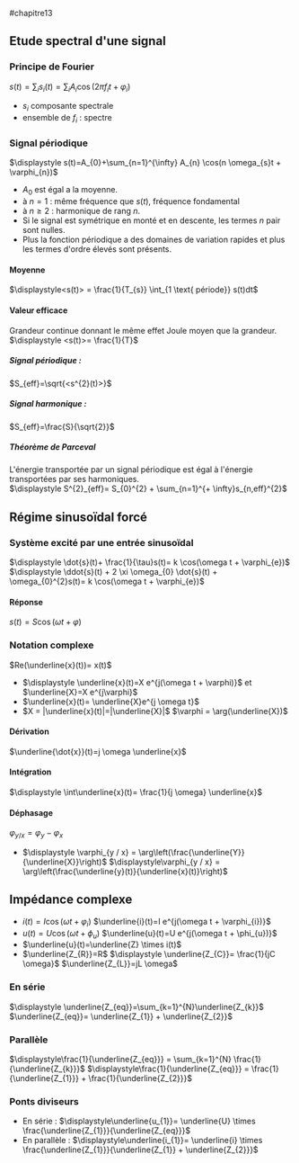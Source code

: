 #chapitre13 
## Etude spectral d'une signal
### Principe de Fourier
$\displaystyle s(t)=\sum_{i} s_{i}(t)=\sum_{i} A_{i} \cos(2\pi f_{i} t+ \varphi_{i})$ 
- $s_{i}$ composante spectrale
- ensemble de $f_{i}$ : spectre
### Signal périodique 
$\displaystyle s(t)=A_{0}+\sum_{n=1}^{\infty} A_{n} \cos(n \omega_{s}t + \varphi_{n})$ 
- $A_{0}$ est égal a la moyenne.
- à $n=1$ : même fréquence que $s(t)$, fréquence fondamental
- à $n\geq 2$ : harmonique de rang $n$. 
- Si le signal est symétrique en monté et en descente, les termes $n$ pair sont nulles.
- Plus la fonction périodique a des domaines de variation rapides et plus les termes d'ordre élevés sont présents. 
#### Moyenne 
$\displaystyle<s(t)> = \frac{1}{T_{s}} \int_{1 \text{  période}} s(t)dt$  
#### Valeur efficace 
Grandeur continue donnant le même effet Joule moyen que la grandeur. 
$\displaystyle <s(t)>= \frac{1}{T}$
##### Signal périodique : 
$S_{eff}=\sqrt{<s^{2}(t)>}$ 
##### Signal harmonique : 
$S_{eff}=\frac{S}{\sqrt{2}}$ 
##### Théorème de Parceval
L'énergie transportée par un signal périodique est égal à l'énergie transportées par ses harmoniques.  
$\displaystyle S^{2}_{eff}= S_{0}^{2} + \sum_{n=1}^{+ \infty}s_{n,eff}^{2}$ 

## Régime sinusoïdal forcé
### Système excité par une entrée sinusoïdal 
$\displaystyle \dot{s}(t)+ \frac{1}{\tau}s(t)= k \cos(\omega t + \varphi_{e})$ 
$\displaystyle \ddot{s}(t) + 2 \xi \omega_{0} \dot{s}(t) + \omega_{0}^{2}s(t)= k \cos(\omega t + \varphi_{e})$ 
#### Réponse 
$s(t)=S \cos(\omega t + \varphi)$
### Notation complexe
$Re(\underline{x}(t))= x(t)$
- $\displaystyle \underline{x}(t)=X e^{j(\omega t + \varphi)}$          et          $\underline{X}=X e^{j\varphi}$
- $\underline{x}(t)= \underline{X}e^{j \omega t}$ 
- $X = |\underline{x}(t)|=|\underline{X}|$                       $\varphi = \arg(\underline{X})$ 
#### Dérivation 
$\underline{\dot{x}}(t)=j \omega \underline{x}$ 
#### Intégration 
$\displaystyle \int\underline{x}(t)= \frac{1}{j \omega} \underline{x}$ 
#### Déphasage 
$\varphi_{y / x} = \varphi_{y}-\varphi_{x}$ 
- $\displaystyle \varphi_{y / x} = \arg\left(\frac{\underline{Y}}{\underline{X}}\right)$                     $\displaystyle\varphi_{y / x} = \arg\left(\frac{\underline{y}(t)}{\underline{x}(t)}\right)$  

## Impédance complexe 
- $i(t)= I \cos(\omega t + \varphi_{i})$               $\underline{i}(t)=I e^{j(\omega t + \varphi_{i})}$ 
- $u(t)= U \cos(\omega t + \phi_{u})$             $\underline{u}(t)=U e^{j(\omega t + \phi_{u})}$ 
- $\underline{u}(t)=\underline{Z} \times i(t)$ 
- $\underline{Z_{R}}=R$              $\displaystyle \underline{Z_{C}}= \frac{1}{jC \omega}$             $\underline{Z_{L}}=jL \omega$ 
### En série
$\displaystyle \underline{Z_{eq}}=\sum_{k=1}^{N}\underline{Z_{k}}$              $\underline{Z_{eq}}= \underline{Z_{1}} + \underline{Z_{2}}$ 
### Parallèle 
$\displaystyle\frac{1}{\underline{Z_{eq}}} = \sum_{k=1}^{N} \frac{1}{\underline{Z_{k}}}$                             $\displaystyle\frac{1}{\underline{Z_{eq}}} = \frac{1}{\underline{Z_{1}}} + \frac{1}{\underline{Z_{2}}}$ 
### Ponts diviseurs
- En série : $\displaystyle\underline{u_{1}}= \underline{U} \times \frac{\underline{Z_{1}}}{\underline{Z_{eq}}}$ 
- En parallèle : $\displaystyle\underline{i_{1}}= \underline{i} \times \frac{\underline{Z_{1}}}{\underline{Z_{1}} + \underline{Z_{2}}}$ 